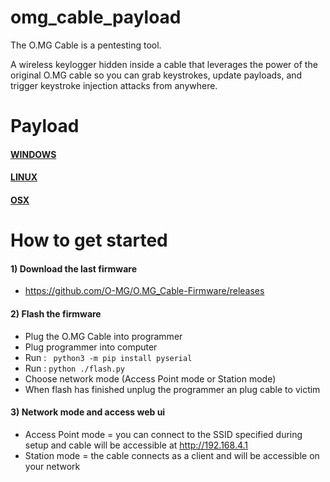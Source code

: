 # omg_cable_payload

The O.MG Cable is a pentesting tool.  

A wireless keylogger hidden inside a cable that leverages the power of the original O.MG cable so you can grab keystrokes, update payloads, and trigger keystroke injection attacks from anywhere.  

# Payload

#### [WINDOWS](https://github.com/julesbozouklian/omg_cable_payload/blob/main/windows/index.md)

#### [LINUX](https://github.com/julesbozouklian/omg_cable_payload/blob/main/linux/index.md)

#### [OSX](https://github.com/julesbozouklian/omg_cable_payload/blob/main/osx/index.md)


# How to get started

#### 1) Download the last firmware
 - https://github.com/O-MG/O.MG_Cable-Firmware/releases

#### 2) Flash the firmware
 - Plug the O.MG Cable into programmer
 - Plug programmer into computer
 - Run : ``` python3 -m pip install pyserial```
 - Run : ``` python ./flash.py ```
 - Choose network mode (Access Point mode or Station mode)
 - When flash has finished unplug the programmer an plug cable to victim

#### 3) Network mode and access web ui
 - Access Point mode = you can connect to the SSID specified during setup and cable will be accessible at http://192.168.4.1
 - Station mode = the cable connects as a client and will be accessible on your network
